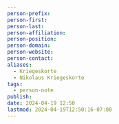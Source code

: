 ```yaml
---
person-prefix: 
person-first: 
person-last: 
person-affiliation: 
person-position: 
person-domain: 
person-website: 
person-contact: 
aliases:
  - Kriegeskorte
  - Nikolaus Kriegeskorte
tags:
  - person-note
publish: 
date: 2024-04-19 12:50
lastmod: 2024-04-19T12:50:16-07:00
---
```

